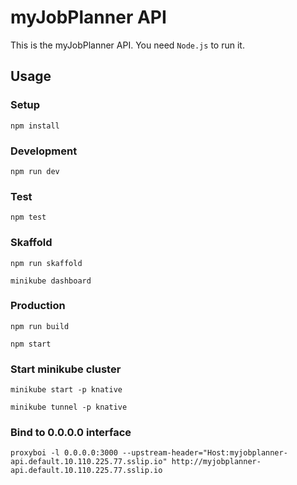 # myJobPlanner API

This is the myJobPlanner API. You need `Node.js` to run it.

## Usage

### Setup

`npm install`

### Development

`npm run dev`

### Test

`npm test`

### Skaffold

`npm run skaffold`

`minikube dashboard`


### Production

    npm run build

    npm start

### Start minikube cluster

    minikube start -p knative

    minikube tunnel -p knative

### Bind to 0.0.0.0 interface

    proxyboi -l 0.0.0.0:3000 --upstream-header="Host:myjobplanner-api.default.10.110.225.77.sslip.io" http://myjobplanner-api.default.10.110.225.77.sslip.io